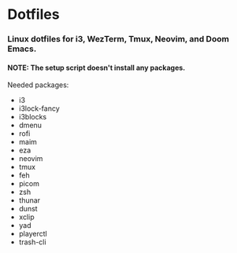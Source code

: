 # Dotfiles

### Linux dotfiles for i3, WezTerm, Tmux, Neovim, and Doom Emacs.

#### NOTE: The setup script doesn't install any packages.

Needed packages:
- i3
- i3lock-fancy
- i3blocks
- dmenu
- rofi
- maim
- eza
- neovim
- tmux
- feh
- picom
- zsh
- thunar
- dunst
- xclip
- yad
- playerctl
- trash-cli
